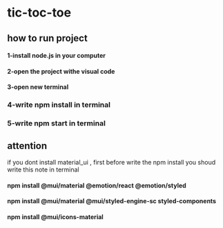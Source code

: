 # tic-toc-toe
## how to run project
#### 1-install node.js in your computer
#### 2-open the project withe visual code
#### 3-open new terminal
### 4-write  npm install in terminal
### 5-write npm start in terminal
## attention
if you dont install material_ui , first before write the npm install you shoud write this note in terminal
#### npm install @mui/material @emotion/react @emotion/styled
#### npm install @mui/material @mui/styled-engine-sc styled-components
#### npm install @mui/icons-material